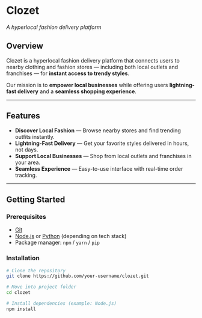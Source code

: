 # Clozet 
*A hyperlocal fashion delivery platform*  

##  Overview  
Clozet is a hyperlocal fashion delivery platform that connects users to nearby clothing and fashion stores — including both local outlets and franchises — for **instant access to trendy styles**.  

Our mission is to **empower local businesses** while offering users **lightning-fast delivery** and a **seamless shopping experience**.  

---

##  Features  
-  **Discover Local Fashion** — Browse nearby stores and find trending outfits instantly.  
-  **Lightning-Fast Delivery** — Get your favorite styles delivered in hours, not days.  
-  **Support Local Businesses** — Shop from local outlets and franchises in your area.  
-  **Seamless Experience** — Easy-to-use interface with real-time order tracking.  

---

##  Getting Started  

### Prerequisites  
- [Git](https://git-scm.com/)  
- [Node.js](https://nodejs.org/) or [Python](https://www.python.org/) (depending on tech stack)  
- Package manager: `npm` / `yarn` / `pip`  

### Installation  
```bash
# Clone the repository
git clone https://github.com/your-username/clozet.git

# Move into project folder
cd clozet

# Install dependencies (example: Node.js)
npm install
